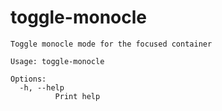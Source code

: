 # toggle-monocle

```
Toggle monocle mode for the focused container

Usage: toggle-monocle

Options:
  -h, --help
          Print help

```